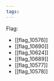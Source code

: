 ```yaml
---
tags:
---
```

Flag:
- [[flag_10576]]
- [[flag_10690]]
- [[flag_10624]]
- [[flag_10689]]
- [[flag_10577]]
- [[flag_10578]]
